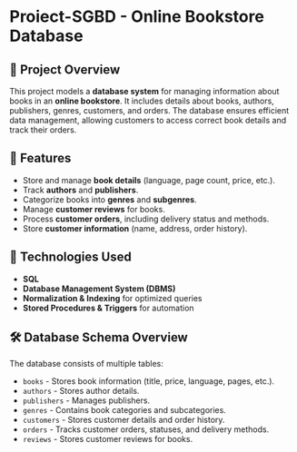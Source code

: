 # Proiect-SGBD - Online Bookstore Database

## 📌 Project Overview
This project models a **database system** for managing information about books in an **online bookstore**. It includes details about books, authors, publishers, genres, customers, and orders. The database ensures efficient data management, allowing customers to access correct book details and track their orders.

## 🚀 Features
- Store and manage **book details** (language, page count, price, etc.).
- Track **authors** and **publishers**.
- Categorize books into **genres** and **subgenres**.
- Manage **customer reviews** for books.
- Process **customer orders**, including delivery status and methods.
- Store **customer information** (name, address, order history).

## 📂 Technologies Used
- **SQL**
- **Database Management System (DBMS)**
- **Normalization & Indexing** for optimized queries
- **Stored Procedures & Triggers** for automation

## 🛠 Database Schema Overview
The database consists of multiple tables:
- `books` - Stores book information (title, price, language, pages, etc.).
- `authors` - Stores author details.
- `publishers` - Manages publishers.
- `genres` - Contains book categories and subcategories.
- `customers` - Stores customer details and order history.
- `orders` - Tracks customer orders, statuses, and delivery methods.
- `reviews` - Stores customer reviews for books.


